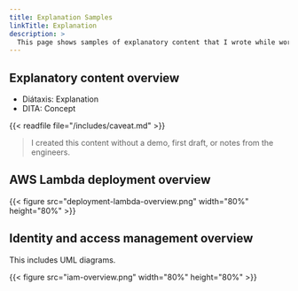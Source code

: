 ```yaml
---
title: Explanation Samples
linkTitle: Explanation
description: >
  This page shows samples of explanatory content that I wrote while working for Armory.
---
```


## Explanatory content overview

- Diátaxis: Explanation
- DITA: Concept

{{< readfile file="/includes/caveat.md" >}}

>I created this content without a demo, first draft, or notes from the engineers.

## AWS Lambda deployment overview

{{< figure src="deployment-lambda-overview.png" width="80%" height="80%" >}}

## Identity and access management overview

This includes UML diagrams.

{{< figure src="iam-overview.png" width="80%" height="80%" >}}
